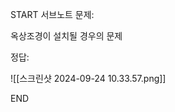 START
서브노트
문제:

옥상조경이 설치될 경우의 문제 

정답:

![[스크린샷 2024-09-24 10.33.57.png]]
<!--ID: 1727230729609-->
END